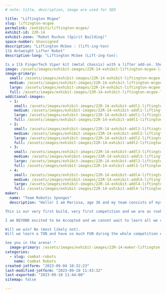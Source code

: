 ```yaml
---
# note: title, description, image are used for SEO

title: "Liftington Mcgee"
slug: liftington-mcgee
permalink: /exhibits/liftington-mcgee/
exhibit-id: 22R-14
exhibit-zone: "Robot Ruckus (Spirit Building)"
space-number: Unassigned
description: "Liftington McGee : (lift-ing-ton)
1lb Antweight Lifter Robot"
description-long: "Liftington McGee (Lift-ing-ton):

Is a 1lb FingerTech Viper kit (metal chassis) with a lifter add-on. She has upgrades to her motors for more torque, less speed. Upgraded armor for (hopefully) more durability during combat. As well as upgraded ESC for ease of maintenance during competition. Her wheels also have a standard liquid latex treatment for more grip in the arena. Her signature move is the FACE-LIFT.     "
image: /assets/images/exhibit-images/22R-14-exhibit-liftington-mcgee-liftington-edit-large.png
image-primary: 
  small: /assets/images/exhibit-images/22R-14-exhibit-liftington-mcgee-liftington-edit-small.png
  medium: /assets/images/exhibit-images/22R-14-exhibit-liftington-mcgee-liftington-edit-medium.png
  large: /assets/images/exhibit-images/22R-14-exhibit-liftington-mcgee-liftington-edit-large.png
  full: /assets/images/exhibit-images/22R-14-exhibit-liftington-mcgee-liftington-edit-full.png
additional-images: 
  - 1:
    small: /assets/images/exhibit-images/22R-14-exhibit-addl1-liftington-mcgee-20230424-201515-small.jpg
    medium: /assets/images/exhibit-images/22R-14-exhibit-addl1-liftington-mcgee-20230424-201515-medium.jpg
    large: /assets/images/exhibit-images/22R-14-exhibit-addl1-liftington-mcgee-20230424-201515-large.jpg
    full: /assets/images/exhibit-images/22R-14-exhibit-addl1-liftington-mcgee-20230424-201515-full.jpg
  - 2:
    small: /assets/images/exhibit-images/22R-14-exhibit-addl2-liftington-mcgee-20230512-193038-small.jpg
    medium: /assets/images/exhibit-images/22R-14-exhibit-addl2-liftington-mcgee-20230512-193038-medium.jpg
    large: /assets/images/exhibit-images/22R-14-exhibit-addl2-liftington-mcgee-20230512-193038-large.jpg
    full: /assets/images/exhibit-images/22R-14-exhibit-addl2-liftington-mcgee-20230512-193038-full.jpg
  - 3:
    small: /assets/images/exhibit-images/22R-14-exhibit-addl3-liftington-mcgee-20230512-193051-small.jpg
    medium: /assets/images/exhibit-images/22R-14-exhibit-addl3-liftington-mcgee-20230512-193051-medium.jpg
    large: /assets/images/exhibit-images/22R-14-exhibit-addl3-liftington-mcgee-20230512-193051-large.jpg
    full: /assets/images/exhibit-images/22R-14-exhibit-addl3-liftington-mcgee-20230512-193051-full.jpg
  - 4:
    small: /assets/images/exhibit-images/22R-14-exhibit-addl4-liftington-mcgee-20230512-193402-small.jpg
    medium: /assets/images/exhibit-images/22R-14-exhibit-addl4-liftington-mcgee-20230512-193402-medium.jpg
    large: /assets/images/exhibit-images/22R-14-exhibit-addl4-liftington-mcgee-20230512-193402-large.jpg
    full: /assets/images/exhibit-images/22R-14-exhibit-addl4-liftington-mcgee-20230512-193402-full.jpg
maker: 
  name: "Team Robotic Sponges"
  description: "Hello! I am Marissa, age 36 and my team consists of myself (Captain, main bot builder), my husband Russell (team engineer) and son Sawyer (team energetic hype man and backup robot driver). Our Team moto is - TEAM ROBOTIC SPONGES ... Here to ABSORB all the combat robotics knowledge! 

This is our very first build, very first competition and we are as rookie as you can get. This started with my son and I and our passion for BattleBots that roped in our third member who now loves the sport just as much as us! 

I am BEYOND excited to be Accepted and we cannot wait to learn all we can about the combat robotics community and fellow competitor's! I realize we have a very tall hill to climb in this sport but I (at least) am loving every part of the journey!

Will we win? No (most likely not).
Will we learn a TON and have so much FUN during the whole competition experience? YES YES YES!!!

See you in the arena! "
  image-primary: /assets/images/exhibit-images/22R-14-maker-liftington-mcgee-robotic-sponges-logo-medium.png
categories: 
  - slug: combat-robots
    name: Combat Robots
created-jotform: "2023-09-04 18:32:23"
last-modified-jotform: "2023-09-10 11:43:32"
last-exported: "2023-09-10 11:44:00"
sitemap: false

---
```

